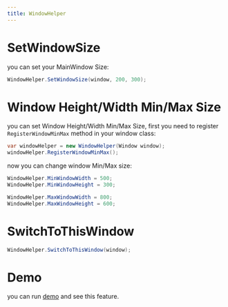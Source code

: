 ```yaml
---
title: WindowHelper
---
```


# SetWindowSize
you can set your MainWindow Size:
```cs
WindowHelper.SetWindowSize(window, 200, 300);
```

# Window Height/Width Min/Max Size
you can set Window Height/Width Min/Max Size, first you need to register `RegisterWindowMinMax` method in your window class:

```cs
var windowHelper = new WindowHelper(Window window);
windowHelper.RegisterWindowMinMax();
```
now you can change window Min/Max size:
```cs
WindowHelper.MinWindowWidth = 500;
WindowHelper.MinWindowHeight = 300;

WindowHelper.MaxWindowWidth = 800;
WindowHelper.MaxWindowHeight = 600;
```

# SwitchToThisWindow

```cs
WindowHelper.SwitchToThisWindow(window);
```

# Demo
you can run [demo](https://github.com/WinUICommunity/WinUICommunity) and see this feature.

